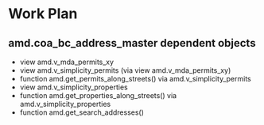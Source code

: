 # Work Plan


## amd.coa_bc_address_master dependent objects
* view amd.v_mda_permits_xy
* view amd.v_simplicity_permits (via view amd.v_mda_permits_xy)
* function amd.get_permits_along_streets() via amd.v_simplicity_permits
* view amd.v_simplicity_properties
* function amd.get_properties_along_streets() via amd.v_simplicity_properties
* function amd.get_search_addresses()

